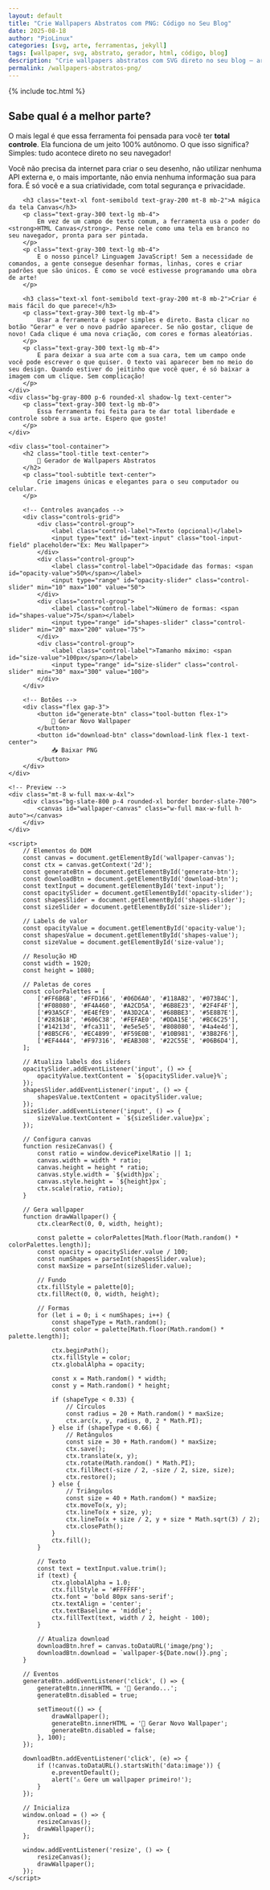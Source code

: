 ```yaml
---
layout: default
title: "Crie Wallpapers Abstratos com PNG: Código no Seu Blog"
date: 2025-08-18
author: "PioLinux"
categories: [svg, arte, ferramentas, jekyll]
tags: [wallpaper, svg, abstrato, gerador, html, código, blog]
description: "Crie wallpapers abstratos com SVG direto no seu blog — arte vetorial com código puro, sem dependências externas."
permalink: /wallpapers-abstratos-png/
---
```



{% include toc.html %}




<section class="post-content p-6 md:p-12">
    <div class="bg-gray-800 p-6 rounded-xl shadow-lg mb-8">
        <h2 class="text-2xl font-bold text-gray-100 mt-6 mb-4">Sabe qual é a melhor parte?</h2>
        <p class="text-gray-300 text-lg mb-4">
            O mais legal é que essa ferramenta foi pensada para você ter <strong>total controle</strong>. Ela funciona de um jeito 100% autônomo. O que isso significa? Simples: tudo acontece direto no seu navegador!
        </p>
        <p class="text-gray-300 text-lg mb-4">
            Você não precisa da internet para criar o seu desenho, não utilizar nenhuma API externa e, o mais importante, não envia nenhuma informação sua para fora. É só você e a sua criatividade, com total segurança e privacidade.
        </p>
        
        <h3 class="text-xl font-semibold text-gray-200 mt-8 mb-2">A mágica da tela Canvas</h3>
        <p class="text-gray-300 text-lg mb-4">
            Em vez de um campo de texto comum, a ferramenta usa o poder do <strong>HTML Canvas</strong>. Pense nele como uma tela em branco no seu navegador, pronta para ser pintada.
        </p>
        <p class="text-gray-300 text-lg mb-4">
            E o nosso pincel? Linguagem JavaScript! Sem a necessidade de comandos, a gente consegue desenhar formas, linhas, cores e criar padrões que são únicos. É como se você estivesse programando uma obra de arte!
        </p>

        <h3 class="text-xl font-semibold text-gray-200 mt-8 mb-2">Criar é mais fácil do que parece!</h3>
        <p class="text-gray-300 text-lg mb-4">
            Usar a ferramenta é super simples e direto. Basta clicar no botão "Gerar" e ver o novo padrão aparecer. Se não gostar, clique de novo! Cada clique é uma nova criação, com cores e formas aleatórias.
        </p>
        <p class="text-gray-300 text-lg mb-4">
            E para deixar a sua arte com a sua cara, tem um campo onde você pode escrever o que quiser. O texto vai aparecer bem no meio do seu design. Quando estiver do jeitinho que você quer, é só baixar a imagem com um clique. Sem complicação!
        </p>
    </div>
    <div class="bg-gray-800 p-6 rounded-xl shadow-lg text-center">
        <p class="text-gray-300 text-lg mb-0">
            Essa ferramenta foi feita para te dar total liberdade e controle sobre a sua arte. Espero que goste!
        </p>
    </div>




<style>

        /* Estilos CSS da ferramenta, completamente independentes de qualquer documento externo. */
        .tool-container {
            font-family: 'Inter', sans-serif;
            background-color: #1e293b;
            color: #e2e8f0;
            padding: 2rem;
            border-radius: 1rem;
            box-shadow: 0 10px 15px -3px rgba(0, 0, 0, 0.1), 0 4px 6px -2px rgba(0, 0, 0, 0.05);
            max-width: 672px;
            margin: auto;
        }

        .tool-title {
            font-size: 2.25rem;
            line-height: 2.5rem;
            font-weight: bold;
            margin-bottom: 1rem;
            background-image: linear-gradient(to right, #60a5fa, #a855f7);
            -webkit-background-clip: text;
            -webkit-text-fill-color: transparent;
        }

        .tool-subtitle {
            font-size: 1.125rem;
            margin-bottom: 2rem;
            color: #94a3b8;
        }

        .tool-panel {
            background-color: #334155;
            padding: 1.5rem;
            border-radius: 1rem;
            box-shadow: 0 4px 6px rgba(0, 0, 0, 0.1);
            margin-bottom: 2rem;
        }
        
        .tool-input-field {
            width: 100%;
            padding: 1rem;
            font-size: 1rem;
            background-color: #475569;
            color: #e2e8f0;
            border-radius: 0.5rem;
            border: 1px solid #64748b;
            outline: none;
            transition: all 0.3s;
            resize: none;
        }

        .tool-button {
            padding: 0.75rem 1.5rem;
            font-size: 1rem;
            font-weight: 600;
            color: white;
            border-radius: 0.75rem;
            box-shadow: 0 4px 6px rgba(0, 0, 0, 0.1);
            transition: background-color 0.3s;
            cursor: pointer;
            margin-top: 1rem;
            background-color: #a855f7;
            transition: background-color 0.3s;
        }
        
        .tool-button:hover {
            background-color: #7e22ce;
        }

        .image-container {
            width: 100%;
            max-width: 1024px;
            margin: 1.5rem auto 0 auto; /* Centraliza o contêiner da imagem */
            border-radius: 1rem;
            overflow: hidden;
            box-shadow: 0 10px 15px -3px rgba(0, 0, 0, 0.1), 0 4px 6px -2px rgba(0, 0, 0, 0.05);
            position: relative;
        }
        
        canvas {
            background-color: #334155;
            display: block;
            width: 100%;
            height: auto;
        }

        .download-link {
            position: absolute;
            bottom: 1rem;
            right: 1rem;
            background-color: #2563eb;
            color: white;
            padding: 0.5rem 1rem;
            border-radius: 9999px;
            box-shadow: 0 4px 6px rgba(0, 0, 0, 0.1);
            transition: all 0.3s;
            transform: scale(0);
            opacity: 0;
            text-decoration: none;
            cursor: pointer;
        }
        
        .image-container:hover .download-link {
            transform: scale(1);
            opacity: 1;
        }

</style>
<body class="bg-slate-900 text-slate-100 p-4 md:p-8 flex flex-col items-center justify-center min-h-screen">

    <div class="tool-container">
        <h2 class="tool-title text-center">
            🎨 Gerador de Wallpapers Abstratos
        </h2>
        <p class="tool-subtitle text-center">
            Crie imagens únicas e elegantes para o seu computador ou celular.
        </p>

        <!-- Controles avançados -->
        <div class="controls-grid">
            <div class="control-group">
                <label class="control-label">Texto (opcional)</label>
                <input type="text" id="text-input" class="tool-input-field" placeholder="Ex: Meu Wallpaper">
            </div>
            <div class="control-group">
                <label class="control-label">Opacidade das formas: <span id="opacity-value">50%</span></label>
                <input type="range" id="opacity-slider" class="control-slider" min="10" max="100" value="50">
            </div>
            <div class="control-group">
                <label class="control-label">Número de formas: <span id="shapes-value">75</span></label>
                <input type="range" id="shapes-slider" class="control-slider" min="20" max="200" value="75">
            </div>
            <div class="control-group">
                <label class="control-label">Tamanho máximo: <span id="size-value">100px</span></label>
                <input type="range" id="size-slider" class="control-slider" min="30" max="300" value="100">
            </div>
        </div>

        <!-- Botões -->
        <div class="flex gap-3">
            <button id="generate-btn" class="tool-button flex-1">
                🎲 Gerar Novo Wallpaper
            </button>
            <button id="download-btn" class="download-link flex-1 text-center">
                📥 Baixar PNG
            </button>
        </div>
    </div>

    <!-- Preview -->
    <div class="mt-8 w-full max-w-4xl">
        <div class="bg-slate-800 p-4 rounded-xl border border-slate-700">
            <canvas id="wallpaper-canvas" class="w-full max-w-full h-auto"></canvas>
        </div>
    </div>

    <script>
        // Elementos do DOM
        const canvas = document.getElementById('wallpaper-canvas');
        const ctx = canvas.getContext('2d');
        const generateBtn = document.getElementById('generate-btn');
        const downloadBtn = document.getElementById('download-btn');
        const textInput = document.getElementById('text-input');
        const opacitySlider = document.getElementById('opacity-slider');
        const shapesSlider = document.getElementById('shapes-slider');
        const sizeSlider = document.getElementById('size-slider');
        
        // Labels de valor
        const opacityValue = document.getElementById('opacity-value');
        const shapesValue = document.getElementById('shapes-value');
        const sizeValue = document.getElementById('size-value');

        // Resolução HD
        const width = 1920;
        const height = 1080;

        // Paletas de cores
        const colorPalettes = [
            ['#FF6B6B', '#FFD166', '#06D6A0', '#118AB2', '#073B4C'],
            ['#F08080', '#F4A460', '#A2CD5A', '#6B8E23', '#2F4F4F'],
            ['#93A5CF', '#E4EfE9', '#A3D2CA', '#68BBE3', '#5E8B7E'],
            ['#283618', '#606C38', '#FEFAE0', '#DDA15E', '#BC6C25'],
            ['#14213d', '#fca311', '#e5e5e5', '#808080', '#4a4e4d'],
            ['#8B5CF6', '#EC4899', '#F59E0B', '#10B981', '#3B82F6'],
            ['#EF4444', '#F97316', '#EAB308', '#22C55E', '#06B6D4'],
        ];

        // Atualiza labels dos sliders
        opacitySlider.addEventListener('input', () => {
            opacityValue.textContent = `${opacitySlider.value}%`;
        });
        shapesSlider.addEventListener('input', () => {
            shapesValue.textContent = opacitySlider.value;
        });
        sizeSlider.addEventListener('input', () => {
            sizeValue.textContent = `${sizeSlider.value}px`;
        });

        // Configura canvas
        function resizeCanvas() {
            const ratio = window.devicePixelRatio || 1;
            canvas.width = width * ratio;
            canvas.height = height * ratio;
            canvas.style.width = `${width}px`;
            canvas.style.height = `${height}px`;
            ctx.scale(ratio, ratio);
        }

        // Gera wallpaper
        function drawWallpaper() {
            ctx.clearRect(0, 0, width, height);

            const palette = colorPalettes[Math.floor(Math.random() * colorPalettes.length)];
            const opacity = opacitySlider.value / 100;
            const numShapes = parseInt(shapesSlider.value);
            const maxSize = parseInt(sizeSlider.value);

            // Fundo
            ctx.fillStyle = palette[0];
            ctx.fillRect(0, 0, width, height);

            // Formas
            for (let i = 0; i < numShapes; i++) {
                const shapeType = Math.random();
                const color = palette[Math.floor(Math.random() * palette.length)];

                ctx.beginPath();
                ctx.fillStyle = color;
                ctx.globalAlpha = opacity;

                const x = Math.random() * width;
                const y = Math.random() * height;

                if (shapeType < 0.33) {
                    // Círculos
                    const radius = 20 + Math.random() * maxSize;
                    ctx.arc(x, y, radius, 0, 2 * Math.PI);
                } else if (shapeType < 0.66) {
                    // Retângulos
                    const size = 30 + Math.random() * maxSize;
                    ctx.save();
                    ctx.translate(x, y);
                    ctx.rotate(Math.random() * Math.PI);
                    ctx.fillRect(-size / 2, -size / 2, size, size);
                    ctx.restore();
                } else {
                    // Triângulos
                    const size = 40 + Math.random() * maxSize;
                    ctx.moveTo(x, y);
                    ctx.lineTo(x + size, y);
                    ctx.lineTo(x + size / 2, y + size * Math.sqrt(3) / 2);
                    ctx.closePath();
                }
                ctx.fill();
            }

            // Texto
            const text = textInput.value.trim();
            if (text) {
                ctx.globalAlpha = 1.0;
                ctx.fillStyle = '#FFFFFF';
                ctx.font = 'bold 80px sans-serif';
                ctx.textAlign = 'center';
                ctx.textBaseline = 'middle';
                ctx.fillText(text, width / 2, height - 100);
            }

            // Atualiza download
            downloadBtn.href = canvas.toDataURL('image/png');
            downloadBtn.download = `wallpaper-${Date.now()}.png`;
        }

        // Eventos
        generateBtn.addEventListener('click', () => {
            generateBtn.innerHTML = '🔄 Gerando...';
            generateBtn.disabled = true;
            
            setTimeout(() => {
                drawWallpaper();
                generateBtn.innerHTML = '🎲 Gerar Novo Wallpaper';
                generateBtn.disabled = false;
            }, 100);
        });

        downloadBtn.addEventListener('click', (e) => {
            if (!canvas.toDataURL().startsWith('data:image')) {
                e.preventDefault();
                alert('⚠️ Gere um wallpaper primeiro!');
            }
        });

        // Inicializa
        window.onload = () => {
            resizeCanvas();
            drawWallpaper();
        };

        window.addEventListener('resize', () => {
            resizeCanvas();
            drawWallpaper();
        });
    </script>

